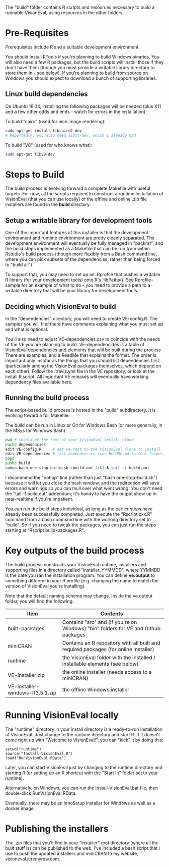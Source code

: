 The "build" folder contains R scripts and resources necessary to build a runnable
VisionEval, using resources in the other folders.

# Pre-Requisites

Prerequisites include R and a suitable development environment.

You should install RTools if you're planning to build Windows binaries.  You will also
need a few R packages, but the build scripts will install those if they don't have them
(though you must provide a writable library directory to store them in - see below).  If
you're planning to build from source on Windows you should expect to download a bunch of
supporting libraries.

## Linux build dependencies

On Ubuntu 16.04, installing the following packages will be needed (plus X11 and a few
other odds and ends - watch for errors in the installation).

To build "cairo" (used for nice image rendering):

```bash
sudo apt-get install libcairo2-dev
# Reportedly, you also need libxt-dev, which I already had
```

To build "V8" (used for who knows what):

```bash
sudo apt-get libv8-dev
```

# Steps to Build

The build process is evolving torward a complete Makefile with useful targets.  For now,
all the scripts required to construct a runtime installation of VisionEval (that you can
use locally) or the offline and online .zip file installers are found in the **build**
directory.

## Setup a writable library for development tools

One of the important features of this installer is that the development environment and
runtime environment are pretty cleanly separated.  The development environment will
eventually be fully managed in "packrat", and the build steps implemented as a Makefile
that can be run from within Rstudio's build process (though more flexibly from a Bash
command line, where you can pick subsets of the dependencies, rather than being forced to
"build all").

To support that, you may need to set up an .Rprofile that pushes a writable R library (for
your development tools) onto R's .libPaths().  See Rprofile-sample for an example of what
to do - you need to provide a path to a writable directory that will be your library for
development tools.

## Deciding which VisionEval to build

In the "dependencies" directory, you will need to create VE-config.R.  The samples you
will find there have comments explaining what you must set up and what is optional.

You'll also need to adjust VE-dependencies.csv to coincide with the needs of the VE you
are planning to build.  VE-dependencides is a table of VisionEval dependencies and
elements that will be built during the process There are examples, and a ReadMe that
explains the format.  The order is important only insofar as the things that you should
list dependencies first (particularly among the VisionEval packages themselves, which
depend on each other).  Follow the .travis.yml file in the VE repository, or look at the
install.R script.  All important VE releases will eventually have working dependency files
available here.

## Running the build process

The script-based build process is hosted in the "build" subdirectory.  It is evolving
toward a full Makefile.

The build can be run in Linux or Git for Windows Bash (or more generally, in the MSys for
Windows Bash):

```bash
pwd # should be the root of your VisionEval-install clone
pushd dependencies
edit VE-config.R     # set ve.root to the VisionEval clone to install
edit VE-dependencies # list dependencies (see ReadMe.md in that folder)
popd
pushd build
nohup bash one-stop-build.sh >build.out 2>&1 & tail -f build.out
```

I recommend the "nohup" line (rather than just "bash one-stop-build.sh") because it will
let you close the bash window, and the redirection will save errors and warnings so you
can mull over what went wrong.  You don't need the "tail -f build.out" addendum; it's
handy to have the output show up in near-realtime if you're impatient.

You can run the build steps individual, as long as the earlier steps have already been
successfully completed.  Just execute the "Rscript xxx.R" command from a bash command line
with the working directory set to "build".  So if you need to tweak the packages, you
can just run the steps starting at "Rscript build-packages.R".

# Key outputs of the build process

The build process constructs your VisionEval runtime, installers and supporting files in a
directory called "installer_YYMMDD", where YYMMDD is the date you ran the installation
program.  You can define **ve.output** to something different in your R profile (e.g. changing
the name to match the version of VisionEval you're installing).

Note that the default naming scheme may change.  Inside the ve.output folder, you will
find the following:

Item | Contents
--------- | --------
built-packages | Contains "src" and (if you're on Windows) "bin" folders for VE and Github packages
miniCRAN | Contains an R repository with all built and required packages (for online installer)
runtime | the VisionEval folder with the installed / installable elements (see below)
VE-installer.zip | the online installer (needs access to a miniCRAN)
VE-installer-windows-R3.5.1.zip | the offline Windows installer

# Running VisionEval locally

The "runtime" directory in your install directory is a ready-to-run installation of
VisionEval.  Just change to the runtime directory and start R.  If it doesn't come
right up with "Welcome to VisionEval!", you can "kick" it by doing this:

    setwd("runtime")
    source("Install-VisionEval.R")
    load("RunVisionEval.RData")

Later, you can start VisionEval just by changing to the runtime directory and
starting R (or setting up an R shortcut with the "Start In" folder set to your runtime).

Alternatively, on Windows, you can run the Install-VisionEval.bat file, then double-click
RunVisionEval.RData.

Eventually, there may be an InnoSetup installer for Windows as well as a docker image.

# Publishing the installers

The .zip files that you'll find in your "installer" root directory (where all the
built stuff is) can be published to the web.  I've included a bash script that I use
to push the updated installers and miniCRAN to my website, visioneval.jeremyraw.com.
